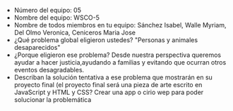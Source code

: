 - Número del equipo: 05 
- Nombre del equipo:  WSCO-5
- Nombre de todos miembros en tu equipo: Sánchez Isabel,  Walle Myriam, Del Olmo Veronica,  Ceniceros Maria Jose 
- ¿Qué problema global eligieron ustedes? "Personas y animales desaparecidos"
- ¿Porque eligieron ese problema? Desde nuestra perspectiva queremos ayudar a hacer justicia,ayudando a familias y evitando que ocurran otros eventos desagradables. 
- Describan la solución tentativa a ese problema que mostrarán en su proyecto final (el proyecto final será una pieza de arte escrito en JavaScript y HTML y CSS? Crear una app o cirio wep para poder solucionar la problemática 
